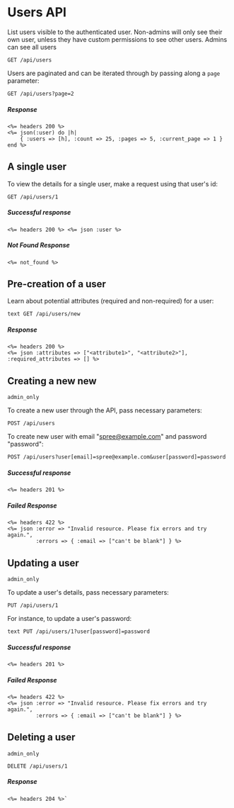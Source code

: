 # Users API

List users visible to the authenticated user. Non-admins will only see their own user,
unless they have custom permissions to see other users. Admins can see all users
```
GET /api/users
```
Users are paginated and can be iterated through by passing along a `page` parameter:
```
GET /api/users?page=2
```

##### Response
```
<%= headers 200 %>
<%= json(:user) do |h|
    { :users => [h], :count => 25, :pages => 5, :current_page => 1 }
end %>
```

## A single user

To view the details for a single user, make a request using that user\'s id:
```
GET /api/users/1
```

##### Successful response
```
<%= headers 200 %> <%= json :user %>
```

##### Not Found Response
```
<%= not_found %>
```

## Pre-creation of a user

Learn about potential attributes (required and non-required) for a user:
```
text GET /api/users/new
```

##### Response
```
<%= headers 200 %>
<%= json :attributes => ["<attribute1>", "<attribute2>"], :required_attributes => [] %>
```

## Creating a new new
`admin_only`

To create a new user through the API, pass necessary parameters:
```
POST /api/users
```
To create new user with email \"spree@example.com\" and password \"password\":
```
POST /api/users?user[email]=spree@example.com&user[password]=password
```

##### Successful response
```
<%= headers 201 %>
```

##### Failed Response
```
<%= headers 422 %>
<%= json :error => "Invalid resource. Please fix errors and try again.",
         :errors => { :email => ["can't be blank"] } %>
```

## Updating a user
`admin_only`

To update a user\'s details, pass necessary parameters:
```
PUT /api/users/1
```
For instance, to update a user\'s password:
```
text PUT /api/users/1?user[password]=password
```

##### Successful response
```
<%= headers 201 %>
```

##### Failed Response
```
<%= headers 422 %>
<%= json :error => "Invalid resource. Please fix errors and try again.",
         :errors => { :email => ["can't be blank"] } %>
```

## Deleting a user
`admin_only`
```
DELETE /api/users/1
```

##### Response
```
<%= headers 204 %>`
